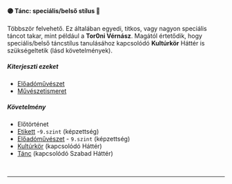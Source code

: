 #### 🟣 Tánc: speciális/belső stílus 🔁

Többször felvehető. Ez általában egyedi, titkos, vagy nagyon speciális táncot takar, mint például a **Tor0ni Vérnász**. Magától értetődik, hogy speciális/belső táncstílus tanulásához kapcsolódó **Kultúrkör** Háttér is szükségeltetik (lásd követelmények).

##### Kiterjeszti ezeket

- [Előadóművészet](../kepzettsegek.szekunder/eloadomuveszet.md)
- [Művészetismeret](../kepzettsegek.szekunder/muveszetismeret.md)

##### Követelmény

- Előtörténet
- [Etikett](../kepzettsegek.szekunder/etikett.md) -`9.szint` (képzettség)
- [Előadóművészet](../kepzettsegek.szekunder/eloadomuveszet.md) - `9.szint` (képzettség)
- [Kultúrkör](../fortelyok.kiemelt/kulturkor.md) (kapcsolódó Háttér)
- [Tánc](tanc.md)  (kapcsolódó Szabad Háttér)

<br />

---
